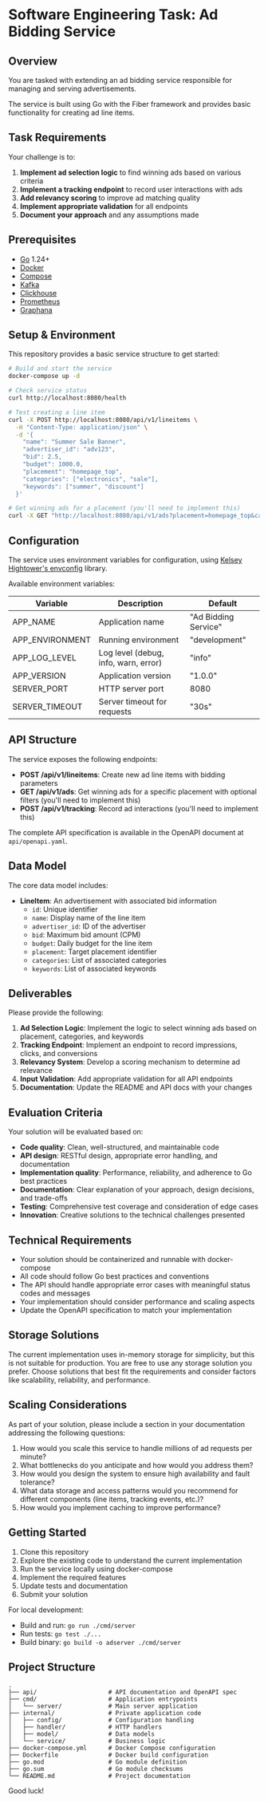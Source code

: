 # Software Engineering Task: Ad Bidding Service

## Overview

You are tasked with extending an ad bidding service responsible for managing and serving advertisements.

The service is built using Go with the Fiber framework and provides basic functionality for creating ad line items.

## Task Requirements

Your challenge is to:

1. **Implement ad selection logic** to find winning ads based on various criteria
2. **Implement a tracking endpoint** to record user interactions with ads
3. **Add relevancy scoring** to improve ad matching quality
4. **Implement appropriate validation** for all endpoints
5. **Document your approach** and any assumptions made

## Prerequisites

* [Go](https://golang.org/doc/install) 1.24+
* [Docker](https://docs.docker.com/engine/install/)
* [Compose](https://docs.docker.com/compose/install/)
* [Kafka](https://kafka.apache.org/)
* [Clickhouse](https://clickhouse.com/)
* [Prometheus](https://prometheus.io/)
* [Graphana](https://grafana.com/)

## Setup & Environment

This repository provides a basic service structure to get started:

```bash
# Build and start the service
docker-compose up -d

# Check service status
curl http://localhost:8080/health

# Test creating a line item
curl -X POST http://localhost:8080/api/v1/lineitems \
  -H "Content-Type: application/json" \
  -d '{
    "name": "Summer Sale Banner",
    "advertiser_id": "adv123",
    "bid": 2.5,
    "budget": 1000.0,
    "placement": "homepage_top",
    "categories": ["electronics", "sale"],
    "keywords": ["summer", "discount"]
  }'

# Get winning ads for a placement (you'll need to implement this)
curl -X GET "http://localhost:8080/api/v1/ads?placement=homepage_top&category=electronics&keyword=discount"
```

## Configuration

The service uses environment variables for configuration, using [Kelsey Hightower's envconfig](https://github.com/kelseyhightower/envconfig) library.

Available environment variables:

| Variable | Description | Default |
|----------|-------------|---------|
| APP_NAME | Application name | "Ad Bidding Service" |
| APP_ENVIRONMENT | Running environment | "development" |
| APP_LOG_LEVEL | Log level (debug, info, warn, error) | "info" |
| APP_VERSION | Application version | "1.0.0" |
| SERVER_PORT | HTTP server port | 8080 |
| SERVER_TIMEOUT | Server timeout for requests | "30s" |

## API Structure

The service exposes the following endpoints:

- **POST /api/v1/lineitems**: Create new ad line items with bidding parameters
- **GET /api/v1/ads**: Get winning ads for a specific placement with optional filters (you'll need to implement this)
- **POST /api/v1/tracking**: Record ad interactions (you'll need to implement this)

The complete API specification is available in the OpenAPI document at `api/openapi.yaml`.

## Data Model

The core data model includes:

- **LineItem**: An advertisement with associated bid information
  - `id`: Unique identifier
  - `name`: Display name of the line item
  - `advertiser_id`: ID of the advertiser
  - `bid`: Maximum bid amount (CPM)
  - `budget`: Daily budget for the line item
  - `placement`: Target placement identifier
  - `categories`: List of associated categories
  - `keywords`: List of associated keywords

## Deliverables

Please provide the following:

1. **Ad Selection Logic**: Implement the logic to select winning ads based on placement, categories, and keywords
2. **Tracking Endpoint**: Implement an endpoint to record impressions, clicks, and conversions
3. **Relevancy System**: Develop a scoring mechanism to determine ad relevance
4. **Input Validation**: Add appropriate validation for all API endpoints
5. **Documentation**: Update the README and API docs with your changes

## Evaluation Criteria

Your solution will be evaluated based on:

- **Code quality**: Clean, well-structured, and maintainable code
- **API design**: RESTful design, appropriate error handling, and documentation
- **Implementation quality**: Performance, reliability, and adherence to Go best practices
- **Documentation**: Clear explanation of your approach, design decisions, and trade-offs
- **Testing**: Comprehensive test coverage and consideration of edge cases
- **Innovation**: Creative solutions to the technical challenges presented

## Technical Requirements

- Your solution should be containerized and runnable with docker-compose
- All code should follow Go best practices and conventions
- The API should handle appropriate error cases with meaningful status codes and messages
- Your implementation should consider performance and scaling aspects
- Update the OpenAPI specification to match your implementation

## Storage Solutions

The current implementation uses in-memory storage for simplicity, but this is not suitable for production. You are free to use any storage solution you prefer.
Choose solutions that best fit the requirements and consider factors like scalability, reliability, and performance.

## Scaling Considerations

As part of your solution, please include a section in your documentation addressing the following questions:

1. How would you scale this service to handle millions of ad requests per minute?
2. What bottlenecks do you anticipate and how would you address them?
3. How would you design the system to ensure high availability and fault tolerance?
4. What data storage and access patterns would you recommend for different components (line items, tracking events, etc.)?
5. How would you implement caching to improve performance?

## Getting Started

1. Clone this repository
2. Explore the existing code to understand the current implementation
3. Run the service locally using docker-compose
4. Implement the required features
5. Update tests and documentation
6. Submit your solution

For local development:
- Build and run: `go run ./cmd/server`
- Run tests: `go test ./...`
- Build binary: `go build -o adserver ./cmd/server`

## Project Structure

```
.
├── api/                    # API documentation and OpenAPI spec
├── cmd/                    # Application entrypoints
│   └── server/             # Main server application
├── internal/               # Private application code
│   ├── config/             # Configuration handling
│   ├── handler/            # HTTP handlers
│   ├── model/              # Data models
│   └── service/            # Business logic
├── docker-compose.yml      # Docker Compose configuration
├── Dockerfile              # Docker build configuration
├── go.mod                  # Go module definition
├── go.sum                  # Go module checksums
└── README.md               # Project documentation
```

Good luck!
